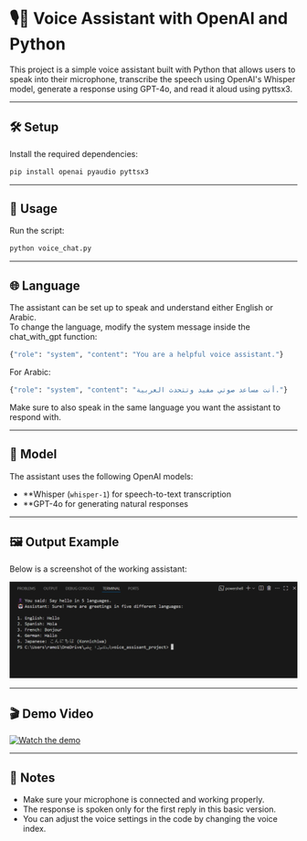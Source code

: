 # 🎙️🤖 Voice Assistant with OpenAI and Python

This project is a simple voice assistant built with Python that allows users to speak into their microphone, transcribe the speech using OpenAI's Whisper model, generate a response using GPT-4o, and read it aloud using pyttsx3.

---

## 🛠️ Setup

Install the required dependencies:
```bash
pip install openai pyaudio pyttsx3
```
---

## 🚀 Usage

Run the script:
```bash
python voice_chat.py
```
---

## 🌐 Language

The assistant can be set up to speak and understand either English or Arabic.  
To change the language, modify the system message inside the chat_with_gpt function:
```python
{"role": "system", "content": "You are a helpful voice assistant."}
```
For Arabic:
```python
{"role": "system", "content": "أنت مساعد صوتي مفيد وتتحدث العربية."}
```
Make sure to also speak in the same language you want the assistant to respond with.

---

## 🤖 Model

The assistant uses the following OpenAI models:

- **Whisper (`whisper-1`) for speech-to-text transcription
- **GPT-4o for generating natural responses

---

## 🖼️ Output Example

Below is a screenshot of the working assistant:

![output screenshot](output.png)

---
## 🎬 Demo Video

[![Watch the demo](https://img.youtube.com/vi/oNVfRoWYu48/0.jpg)](https://www.youtube.com/watch?v=oNVfRoWYu48)

---
## 📌 Notes

- Make sure your microphone is connected and working properly.
- The response is spoken only for the first reply in this basic version.
- You can adjust the voice settings in the code by changing the voice index.
